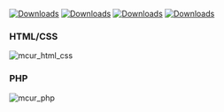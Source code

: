 [![Downloads](https://badges.ml/monokai-corail-ur/total.svg)](https://brackets-extension-badges.github.io#monokai-corail-ur) [![Downloads](https://badges.ml/monokai-corail-ur/last-version.svg)](https://brackets-extension-badges.github.io#monokai-corail-ur) [![Downloads](https://badges.ml/monokai-corail-ur/week.svg)](https://brackets-extension-badges.github.io#monokai-corail-ur) [![Downloads](https://badges.ml/monokai-corail-ur/day.svg)](https://brackets-extension-badges.github.io#monokai-corail-ur)

### HTML/CSS
![mcur_html_css](https://user-images.githubusercontent.com/27980534/32135730-2dcb7ea2-bc04-11e7-8b52-beb78d77613d.png)
### PHP
![mcur_php](https://user-images.githubusercontent.com/27980534/32135736-36f8d1e6-bc04-11e7-9bdb-15034b938126.png)
